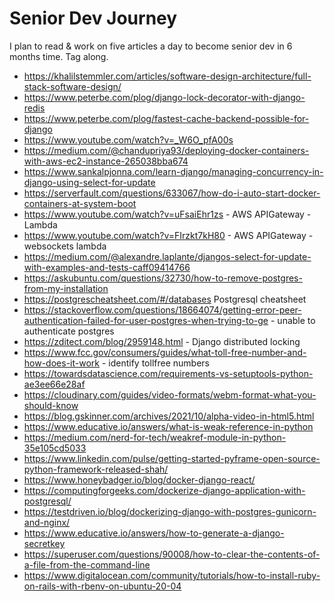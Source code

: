 # Senior Dev Journey
I plan to read &amp; work on five articles a day to become senior dev in 6 months time. Tag along.

* https://khalilstemmler.com/articles/software-design-architecture/full-stack-software-design/
* https://www.peterbe.com/plog/django-lock-decorator-with-django-redis
* https://www.peterbe.com/plog/fastest-cache-backend-possible-for-django
* https://www.youtube.com/watch?v=_W6O_pfA00s
* https://medium.com/@chandupriya93/deploying-docker-containers-with-aws-ec2-instance-265038bba674
* https://www.sankalpjonna.com/learn-django/managing-concurrency-in-django-using-select-for-update
* https://serverfault.com/questions/633067/how-do-i-auto-start-docker-containers-at-system-boot
* https://www.youtube.com/watch?v=uFsaiEhr1zs - AWS APIGateway - Lambda
* https://www.youtube.com/watch?v=FIrzkt7kH80 - AWS APIGateway - websockets lambda
* https://medium.com/@alexandre.laplante/djangos-select-for-update-with-examples-and-tests-caff09414766
* https://askubuntu.com/questions/32730/how-to-remove-postgres-from-my-installation
* https://postgrescheatsheet.com/#/databases Postgresql cheatsheet
* https://stackoverflow.com/questions/18664074/getting-error-peer-authentication-failed-for-user-postgres-when-trying-to-ge - unable to authenticate postgres
* https://zditect.com/blog/2959148.html - Django distributed locking
* https://www.fcc.gov/consumers/guides/what-toll-free-number-and-how-does-it-work - identify tollfree numbers
* https://towardsdatascience.com/requirements-vs-setuptools-python-ae3ee66e28af
* https://cloudinary.com/guides/video-formats/webm-format-what-you-should-know
* https://blog.gskinner.com/archives/2021/10/alpha-video-in-html5.html
* https://www.educative.io/answers/what-is-weak-reference-in-python
* https://medium.com/nerd-for-tech/weakref-module-in-python-35e105cd5033
* https://www.linkedin.com/pulse/getting-started-pyframe-open-source-python-framework-released-shah/
* https://www.honeybadger.io/blog/docker-django-react/
* https://computingforgeeks.com/dockerize-django-application-with-postgresql/
* https://testdriven.io/blog/dockerizing-django-with-postgres-gunicorn-and-nginx/
* https://www.educative.io/answers/how-to-generate-a-django-secretkey
* https://superuser.com/questions/90008/how-to-clear-the-contents-of-a-file-from-the-command-line
* https://www.digitalocean.com/community/tutorials/how-to-install-ruby-on-rails-with-rbenv-on-ubuntu-20-04
